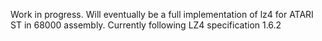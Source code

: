 Work in progress. Will eventually be a full implementation of lz4 for ATARI ST in 68000 assembly.
Currently following LZ4 specification 1.6.2
